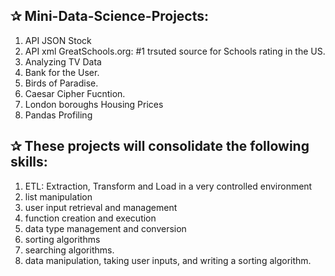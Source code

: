 ## ✰ Mini-Data-Science-Projects: 

  1. API JSON Stock
  2. API xml GreatSchools.org: #1 trsuted source for Schools rating in the US.
  3. Analyzing TV Data
  4. Bank for the User.
  5. Birds of Paradise.
  6. Caesar Cipher Fucntion.
  7. London boroughs Housing Prices
  8. Pandas Profiling
  
## ✰ These projects will consolidate the following skills:
  1. ETL: Extraction, Transform and Load in a very controlled environment
  2. list manipulation
  3. user input retrieval and management
  4. function creation and execution
  5. data type management and conversion
  6. sorting algorithms
  7. searching algorithms.
  8. data manipulation, taking user inputs, and writing a sorting algorithm.
